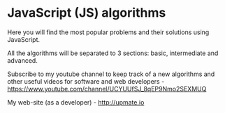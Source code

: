 # JavaScript (JS) algorithms

Here you will find the most popular problems and their solutions using JavaScript.

All the algorithms will be separated to 3 sections: basic, intermediate and advanced.

Subscribe to my youtube channel to keep track of a new algorithms and other useful videos for software and web developers - https://www.youtube.com/channel/UCYUUfSJ_8qEP9Nmo2SEXMUQ

My web-site (as a developer) - http://upmate.io